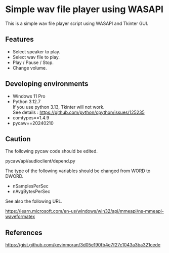 # Simple wav file player using WASAPI

This is a simple wav file player script using WASAPI and Tkinter GUI.

## Features

- Select speaker to play.
- Select wav file to play.
- Play / Pause / Stop.
- Change volume.


## Developing environments

- Windows 11 Pro
- Python 3.12.7  
  If you use python 3.13, Tkinter will not work.  
	See details : https://github.com/python/cpython/issues/125235
- comtypes==1.4.9
- pycaw==20240210


## Caution

The following pycaw code should be edited.

pycaw/api/audioclient/depend.py

The type of the following variables should be changed from WORD to DWORD.
- nSamplesPerSec
- nAvgBytesPerSec

See also the following URL.

https://learn.microsoft.com/en-us/windows/win32/api/mmeapi/ns-mmeapi-waveformatex


## References

https://gist.github.com/kevinmoran/3d05e190fb4e7f27c1043a3ba321cede

